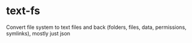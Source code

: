 # text-fs
Convert file system to text files and back  (folders, files, data, permissions, symlinks), mostly just json
